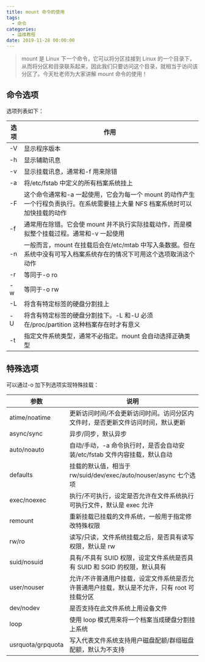 ```yaml
---
title: mount 命令的使用
tags:
  - 命令
categories:
  - 运维教程
date: 2019-11-28 00:00:00
---
```


> mount 是 Linux 下一个命令，它可以将分区挂接到 Linux 的一个目录下，从而将分区和目录联系起来，因此我们只要访问这个目录，就相当于访问该分区了。今天杜老师为大家讲解 mount 命令的使用！

<!-- more -->

## 命令选项

选项列表如下：

| 选项 | 作用 |
| - | - |
| -V | 显示程序版本 |
| -h | 显示辅助讯息 |
| -v | 显示挂载讯息，通常和-f 用来除错 |
| -a | 将/etc/fstab 中定义的所有档案系统挂上 |
| -F | 这个命令通常和-a 一起使用，它会为每一个 mount 的动作产生一个行程负责执行。在系统需要挂上大量 NFS 档案系统时可以加快挂载的动作 |
| -f | 通常用在除错。它会使 mount 并不执行实际挂载动作，而是模拟整个挂载过程。通常和-v 一起使用 |
| -n | 一般而言，mount 在挂载后会在/etc/mtab 中写入条数据。但在系统中没有可写入档案系统存在的情况下可用这个选项取消这个动作 |
| -r | 等同于-o ro |
| -w | 等同于-o rw |
| -L | 将含有特定标签的硬盘分割挂上 |
| -U | 将含有特定标签的硬盘分割挂下。-L 和-U 必须在/proc/partition 这种档案存在时才有意义 |
| -t | 指定文件系统类型，通常不必指定。mount 会自动选择正确类型 |

## 特殊选项

可以通过-o 加下列选项实现特殊挂载：

| 参数 | 说明 |
| - | - |
| atime/noatime | 更新访问时间/不会更新访问时间。访问分区内文件时，是否更新文件访问时间，默认更新 |
| async/sync | 异步/同步，默认异步 |
| auto/noauto | 自动/手动，-a 命令执行时，是否会自动安装/etc/fstab 文件内容挂载，默认自动 |
| defaults | 挂载的默认值，相当于 rw/suid/dev/exec/auto/nouser/async 七个选项 |
| exec/noexec | 执行/不可执行，设定是否允许在文件系统执行可执行文件，默认是 exec 允许 |
| remount | 重新挂载已挂载的文件系统，一般用于指定修改特殊权限 |
| rw/ro | 读写/只读，文件系统挂载之后，是否具有读写权限，默认是 rw |
| suid/nosuid | 具有/不具有 SUID 权限，设定文件系统是否具有 SUID 和 SGID 的权限，默认具有 |
| user/nouser | 允许/不许普通用户挂载，设定文件系统是否允许普通用户挂载，默认是不允许，只有 root 可挂载分区 |
| dev/nodev | 是否支持在此文件系统上用设备文件 |
| loop | 使用 loop 模式用来将一个档案当成硬盘分割挂上系统 |
| usrquota/grpquota | 写入代表文件系统支持用户磁盘配额/群组磁盘配额，默认为不支持 |